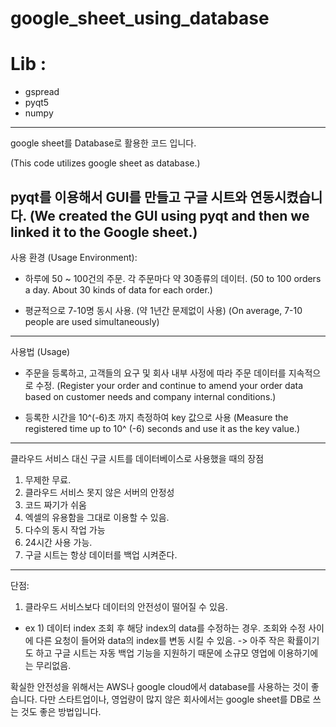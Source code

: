 # google_sheet_using_database

# Lib :
- gspread
- pyqt5
- numpy

--------------------

google sheet를 Database로 활용한 코드 입니다.

(This code utilizes google sheet as database.)

pyqt를 이용해서 GUI를 만들고 구글 시트와 연동시켰습니다.
(We created the GUI using pyqt and then we linked it to the Google sheet.)
--------------------


사용 환경 (Usage Environment): 
- 하루에 50 ~ 100건의 주문. 각 주문마다 약 30종류의 데이터. 
  (50 to 100 orders a day. About 30 kinds of data for each order.)

- 평균적으로 7-10명 동시 사용. (약 1년간 문제없이 사용)
  (On average, 7-10 people are used simultaneously)
  
-------------------------
사용법 (Usage)
  
- 주문을 등록하고, 고객들의 요구 및 회사 내부 사정에 따라 주문 데이터를 지속적으로 수정.
  (Register your order and continue to amend your order data based on customer needs and company internal conditions.)

- 등록한 시간을 10^(-6)초 까지 측정하여 key 값으로 사용
  (Measure the registered time up to 10^ (-6) seconds and use it as the key value.)


--------------------


클라우드 서비스 대신 구글 시트를 데이터베이스로 사용했을 때의 장점

1. 무제한 무료. 
2. 클라우드 서비스 못지 않은 서버의 안정성
3. 코드 짜기가 쉬움
4. 엑셀의 유용함을 그대로 이용할 수 있음.
5. 다수의 동시 작업 가능
6. 24시간 사용 가능.
7. 구글 시트는 항상 데이터를 백업 시켜준다.


--------------------

단점:

1. 클라우드 서비스보다 데이터의 안전성이 떨어질 수 있음.
- ex 1) 데이터 index 조회 후 해당 index의 data를 수정하는 경우. 조회와 수정 사이에 다른 요청이 들어와 data의 index를 변동 시킬 수 있음. 
      -> 아주 작은 확률이기도 하고 구글 시트는 자동 백업 기능을 지원하기 때문에 소규모 영업에 이용하기에는 무리없음.

 
 확실한 안전성을 위해서는 AWS나 google cloud에서 database를 사용하는 것이 좋습니다. 
 다만 스타트업이나, 영업량이 많지 않은 회사에서는 google sheet를 DB로 쓰는 것도 좋은 방법입니다.
 
 
     
